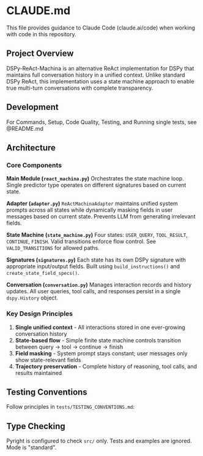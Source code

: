 # CLAUDE.md

This file provides guidance to Claude Code (claude.ai/code) when working with code in this repository.

## Project Overview

DSPy-ReAct-Machina is an alternative ReAct implementation for DSPy that maintains full conversation history in a unified context. Unlike standard DSPy ReAct, this implementation uses a state machine approach to enable true multi-turn conversations with complete transparency.

## Development

For Commands, Setup, Code Quality, Testing, and Running single tests, see @README.md

## Architecture

### Core Components

**Main Module (`react_machina.py`)**
Orchestrates the state machine loop. Single predictor type operates on different signatures based on current state.

**Adapter (`adapter.py`)**
`ReActMachinaAdapter` maintains unified system prompts across all states while dynamically masking fields in user messages based on current state. Prevents LLM from generating irrelevant fields.

**State Machine (`state_machine.py`)**
Four states: `USER_QUERY`, `TOOL_RESULT`, `CONTINUE`, `FINISH`. Valid transitions enforce flow control. See `VALID_TRANSITIONS` for allowed paths.

**Signatures (`signatures.py`)**
Each state has its own DSPy signature with appropriate input/output fields. Built using `build_instructions()` and `create_state_field_specs()`.

**Conversation (`conversation.py`)**
Manages interaction records and history updates. All user queries, tool calls, and responses persist in a single `dspy.History` object.

### Key Design Principles

1. **Single unified context** - All interactions stored in one ever-growing conversation history
2. **State-based flow** - Simple finite state machine controls transition between query → tool → continue → finish
3. **Field masking** - System prompt stays constant; user messages only show state-relevant fields
4. **Trajectory preservation** - Complete history of reasoning, tool calls, and results maintained

## Testing Conventions

Follow principles in `tests/TESTING_CONVENTIONS.md`:

## Type Checking

Pyright is configured to check `src/` only. Tests and examples are ignored. Mode is "standard".
